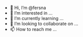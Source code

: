 - 👋 Hi, I’m @fersna
- 👀 I’m interested in ...
- 🌱 I’m currently learning ...
- 💞️ I’m looking to collaborate on ...
- 📫 How to reach me ...

<!---
fersna/fersna is a ✨ special ✨ repository because its `README.md` (this file) appears on your GitHub profile.
You can click the Preview link to take a look at your changes.
--->
